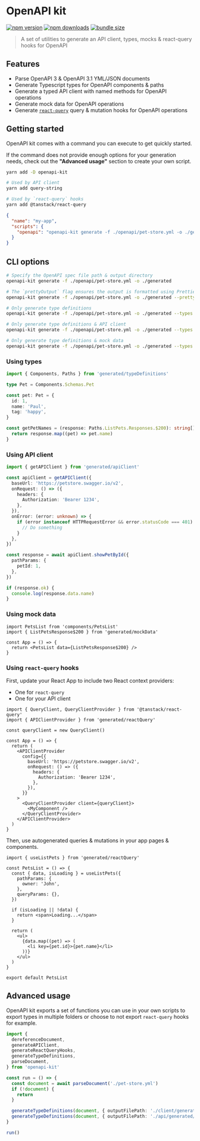 # OpenAPI kit

[![npm version](https://img.shields.io/npm/v/openapi-kit.svg)](https://www.npmjs.com/package/openapi-kit)
[![npm downloads](https://img.shields.io/npm/dw/openapi-kit.svg)](https://www.npmjs.com/package/openapi-kit)
[![bundle size](https://img.shields.io/bundlephobia/minzip/openapi-kit.svg?label=gzip%20bundle)](https://bundlephobia.com/package/openapi-kit)

> A set of utilities to generate an API client, types, mocks & react-query hooks for OpenAPI

## Features

- Parse OpenAPI 3 & OpenAPI 3.1 YML/JSON documents
- Generate Typescript types for OpenAPI components & paths
- Generate a typed API client with named methods for OpenAPI operations
- Generate mock data for OpenAPI operations
- Generate [`react-query`](https://github.com/TanStack/query) query & mutation hooks for OpenAPI operations

## Getting started

OpenAPI kit comes with a command you can execute to get quickly started.

If the command does not provide enough options for your generation needs, check out the **"Advanced usage"** section to create your own script.

```sh
yarn add -D openapi-kit

# Used by API client
yarn add query-string

# Used by `react-query` hooks
yarn add @tanstack/react-query
```

```json
{
  "name": "my-app",
  "scripts": {
    "openapi": "openapi-kit generate -f ./openapi/pet-store.yml -o ./generated"
  }
}
```

## CLI options

```sh
# Specify the OpenAPI spec file path & output directory
openapi-kit generate -f ./openapi/pet-store.yml -o ./generated

# The `prettyOutput` flag ensures the output is formatted using Prettier
openapi-kit generate -f ./openapi/pet-store.yml -o ./generated --prettyOutput

# Only generate type definitions
openapi-kit generate -f ./openapi/pet-store.yml -o ./generated --types

# Only generate type definitions & API client
openapi-kit generate -f ./openapi/pet-store.yml -o ./generated --types --apiClient

# Only generate type definitions & mock data
openapi-kit generate -f ./openapi/pet-store.yml -o ./generated --types --mockData
```

### Using types

```ts
import { Components, Paths } from 'generated/typeDefinitions'

type Pet = Components.Schemas.Pet

const pet: Pet = {
  id: 1,
  name: 'Paul',
  tag: 'happy',
}

const getPetNames = (response: Paths.ListPets.Responses.$200): string[] => {
  return response.map((pet) => pet.name)
}
```

### Using API client

```ts
import { getAPIClient } from 'generated/apiClient'

const apiClient = getAPIClient({
  baseUrl: 'https://petstore.swagger.io/v2',
  onRequest: () => ({
    headers: {
      Authorization: 'Bearer 1234',
    },
  }),
  onError: (error: unknown) => {
    if (error instanceof HTTPRequestError && error.statusCode === 401) {
      // Do something
    }
  },
})

const response = await apiClient.showPetById({
  pathParams: {
    petId: 1,
  },
})

if (response.ok) {
  console.log(response.data.name)
}
```

### Using mock data

```tsx
import PetsList from 'components/PetsList'
import { ListPetsResponse$200 } from 'generated/mockData'

const App = () => {
  return <PetsList data={ListPetsResponse$200} />
}
```

### Using `react-query` hooks

First, update your React App to include two React context providers:

- One for `react-query`
- One for your API client

```tsx
import { QueryClient, QueryClientProvider } from '@tanstack/react-query'
import { APIClientProvider } from 'generated/reactQuery'

const queryClient = new QueryClient()

const App = () => {
  return (
    <APIClientProvider
      config={{
        baseUrl: 'https://petstore.swagger.io/v2',
        onRequest: () => ({
          headers: {
            Authorization: 'Bearer 1234',
          },
        }),
      }}
    >
      <QueryClientProvider client={queryClient}>
        <MyComponent />
      </QueryClientProvider>
    </APIClientProvider>
  )
}
```

Then, use autogenerated queries & mutations in your app pages & components.

```tsx
import { useListPets } from 'generated/reactQuery'

const PetsList = () => {
  const { data, isLoading } = useListPets({
    pathParams: {
      owner: 'John',
    },
    queryParams: {},
  })

  if (isLoading || !data) {
    return <span>Loading...</span>
  }

  return (
    <ul>
      {data.map((pet) => (
        <li key={pet.id}>{pet.name}</li>
      ))}
    </ul>
  )
}

export default PetsList
```

## Advanced usage

OpenAPI kit exports a set of functions you can use in your own scripts to export types in multiple folders or choose to not export `react-query` hooks for example.

```ts
import {
  dereferenceDocument,
  generateAPIClient,
  generateReactQueryHooks,
  generateTypeDefinitions,
  parseDocument,
} from 'openapi-kit'

const run = () => {
  const document = await parseDocument('./pet-store.yml')
  if (!document) {
    return
  }

  generateTypeDefinitions(document, { outputFilePath: './client/generated/types.ts' })
  generateTypeDefinitions(document, { outputFilePath: './api/generated/types.ts' })
}

run()
```
